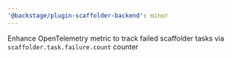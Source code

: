 ```yaml
---
'@backstage/plugin-scaffolder-backend': minor
---
```


Enhance OpenTelemetry metric to track failed scaffolder tasks via `scaffolder.task.failure.count` counter
